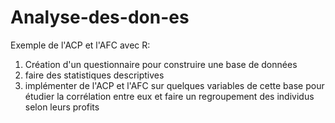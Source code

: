 # Analyse-des-don-es
Exemple de l'ACP et l'AFC avec R:

1.  Création d'un questionnaire pour construire une base de données
2.  faire des statistiques descriptives
3.  implémenter de l'ACP et l'AFC sur quelques variables de cette base pour étudier la corrélation entre eux et faire un regroupement des individus selon leurs profits
